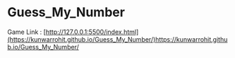 # Guess_My_Number
Game Link : [http://127.0.0.1:5500/index.html](https://kunwarrohit.github.io/Guess_My_Number/)https://kunwarrohit.github.io/Guess_My_Number/
